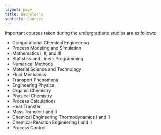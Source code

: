 ```yaml
---
layout: page
title: Bachelor's
subtitle: Courses
---
```

Important courses taken during the undergraduate studies are as follows:

* Computational Chemical Engineering  
* Process Modeling and Simulation  
* Mathematics I, II, and III
* Statistics and Linear Programming
* Numerical Methods
* Material Science and Technology
* Fluid Mechanics
* Transport Phenomena
* Engineering Physics
* Organic Chemistry
* Physical Chemistry
* Process Calculations
* Heat Transfer
* Mass Transfer I and II
* Chemical Engineering Thermodynamics I and II
* Chemical Reaction Engineering I and II
* Process Control
